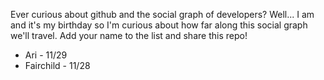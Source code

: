 Ever curious about github and the social graph of developers? Well... I am and it's my birthday so I'm curious about how far along this social graph we'll travel. Add your name to the list and share this repo!

- Ari - 11/29
- Fairchild - 11/28
